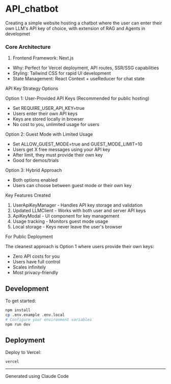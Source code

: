 # API_chatbot
Creating a simple website hosting a chatbot where the user can enter their own LLM's API key of choice, with extension of RAG and Agents in developmet


### Core Architecture

  1. Frontend Framework: Next.js

  - Why: Perfect for Vercel deployment, API routes, SSR/SSG capabilities
  - Styling: Tailwind CSS for rapid UI development
  - State Management: React Context + useReducer for chat state


  API Key Strategy Options

  Option 1: User-Provided API Keys (Recommended for public hosting)
  - Set REQUIRE_USER_API_KEY=true
  - Users enter their own API keys
  - Keys are stored locally in browser
  - No cost to you, unlimited usage for users

  Option 2: Guest Mode with Limited Usage
  - Set ALLOW_GUEST_MODE=true and GUEST_MODE_LIMIT=10
  - Users get X free messages using your API key
  - After limit, they must provide their own key
  - Good for demos/trials

  Option 3: Hybrid Approach
  - Both options enabled
  - Users can choose between guest mode or their own key

  Key Features Created

  1. UserApiKeyManager - Handles API key storage and validation
  2. Updated LLMClient - Works with both user and server API keys
  3. ApiKeyModal - UI component for key management
  4. Usage tracking - Monitors guest mode usage
  5. Local storage - Keys never leave the user's browser

  For Public Deployment

  The cleanest approach is Option 1 where users provide their own keys:
  - Zero API costs for you
  - Users have full control
  - Scales infinitely
  - Most privacy-friendly

## Development

To get started:

```bash
npm install
cp .env.example .env.local
# Configure your environment variables
npm run dev
```

## Deployment

Deploy to Vercel:

```bash
vercel
```

---

Generated using Claude Code
